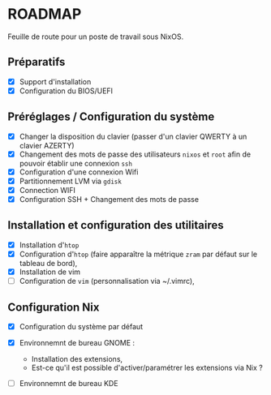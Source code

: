 # ROADMAP

Feuille de route pour un poste de travail sous NixOS.


## Préparatifs

- [x] Support d'installation
- [x] Configuration du BIOS/UEFI

## Préréglages / Configuration du système

- [x] Changer la disposition du clavier (passer d'un clavier QWERTY à un clavier AZERTY)
- [x] Changement des mots de passe des utilisateurs `nixos` et `root` afin de pouvoir établir une connexion `ssh`
- [x] Configuration d'une connexion Wifi
- [x] Partitionnement LVM via `gdisk`
- [x] Connection WIFI
- [x] Configuration SSH + Changement des mots de passe

## Installation et configuration des utilitaires
- [x] Installation d'`htop`
- [x] Configuration d'`htop` (faire apparaître la métrique `zram` par défaut sur le tableau de bord),
- [x] Installation de vim
- [ ] Configuration de `vim` (personnalisation via ~/.vimrc),

## Configuration Nix

- [x] Configuration du système par défaut
- [x] Environnemnt de bureau GNOME :
    - Installation des extensions,
    - Est-ce qu'il est possible d'activer/paramétrer les extensions via Nix ?
- [ ] Environnemnt de bureau KDE

